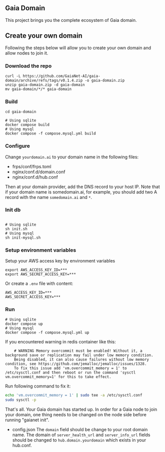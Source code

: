 ## Gaia Domain
This project brings you the complete ecosystem of Gaia domain.

## Create your own domain
Following the steps below will allow you to create your own domain and allow nodes to join it.

### Download the repo
```shell
curl -L https://github.com/GaiaNet-AI/gaia-domain/archive/refs/tags/v0.1.4.zip -o gaia-domain.zip
unzip gaia-domain.zip -d gaia-domain
mv gaia-domain/*/* gaia-domain
```

### Build
```shell
cd gaia-domain

# Using sqlite
docker compose build
# Using mysql
docker compose -f compose.mysql.yml build
```

### Configure
Change `yourdomain.ai` to your domain name in the following files:
- frps/conf/frps.toml
- nginx/conf.d/domain.conf
- nginx/conf.d/hub.conf

Then at your domain provider, add the DNS record to your host IP.
Note that if your domain name is somedomain.ai, for example, you should add two A record with the name `somedomain.ai` and `*`. 

### Init db
```shell

# Using sqlite
sh init.sh
# Using mysql
sh init-mysql.sh
```

### Setup environment variables
Setup your AWS access key by environment variables
```shell
export AWS_ACCESS_KEY_ID=***
export AWS_SECRET_ACCESS_KEY=***
```
Or create a `.env` file with content:
```.env
AWS_ACCESS_KEY_ID=***
AWS_SECRET_ACCESS_KEY=***
```

### Run
```shell
# Using sqlite
docker compose up
# Using mysql
docker compose -f compose.mysql.yml up
```

If you encountered warning in redis container like this:
```
	# WARNING Memory overcommit must be enabled! Without it, a background save or replication may fail under low memory condition.
	Being disabled, it can also cause failures without low memory condition, see https://github.com/jemalloc/jemalloc/issues/1328.
	To fix this issue add 'vm.overcommit_memory = 1' to /etc/sysctl.conf and then reboot or run the command 'sysctl vm.overcommit_memory=1' for this to take effect.
```
Run following command to fix it:
```bash
echo 'vm.overcommit_memory = 1' | sudo tee -a /etc/sysctl.conf
sudo sysctl -p
```

That's all. Your Gaia domain has started up.
In order for a Gaia node to join your domain, one thing needs to be changed on the node side before running "gaianet init".

- config.json
	The `domain` field should be change to your root domain name.
	The domain of `server_health_url` and `server_info_url` fields should be changed to `hub.domain.yourdomain` which exists in your hub.conf.